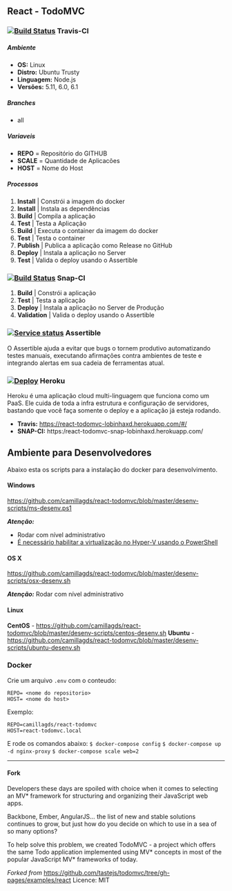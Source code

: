 React - TodoMVC
--------------

### [![Build Status](https://travis-ci.org/camillagds/react-todomvc.svg?branch=master)](https://travis-ci.org/camillagds/react-todomvc) Travis-CI 

##### Ambiente
* __OS:__ Linux
* __Distro:__ Ubuntu Trusty
* __Linguagem:__ Node.js
* __Versões:__ 5.11, 6.0, 6.1

##### Branches
* all

##### Variaveis
* __REPO__ = Repositório do GITHUB
* __SCALE__ = Quantidade de Aplicacões
* __HOST__ = Nome do Host

##### Processos
1. **Install** | Constrói a imagem do docker
2. **Install** | Instala as dependências
3. **Build** | Compila a aplicação
4. **Test** | Testa a Aplicação
5. **Build** | Executa o container da imagem do docker
6. **Test** | Testa o container
7. **Publish** | Publica a aplicação como Release no GitHub
8. **Deploy** | Instala a aplicação no Server
10. **Test** | Valida o deploy usando o Assertible

### [![Build Status](https://app.snap-ci.com/camillagds/react-todomvc/branch/master/build_image)](https://app.snap-ci.com/camillagds/react-todomvc/branch/master) Snap-CI

1. **Build** | Constrói a aplicação
2. **Test** | Testa a aplicação
3. **Deploy** | Instala a aplicação no Server de Produção
4. **Validation** | Valida o deploy usando o Assertible

### [![Service status](https://assertible.com/apis/24213304-c745-420f-8cc5-9bc4ea5013c9/status?api_token=3zsHNBwvKyKrL5iz)](https://assertible.com/dashboard#/services/24213304-c745-420f-8cc5-9bc4ea5013c9) Assertible

O Assertible ajuda a evitar que bugs o tornem produtivo automatizando testes manuais, executando afirmações contra ambientes de teste e integrando alertas em sua cadeia de ferramentas atual.

### [![Deploy](https://www.herokucdn.com/deploy/button.svg)](https://heroku.com/deploy) Heroku

Heroku é uma aplicação cloud multi-linguagem que funciona como um PaaS. Ele cuida de toda a infra estrutura e configuração de servidores, bastando que você faça somente o deploy e a aplicação já esteja rodando. 

* __Travis:__ https://react-todomvc-lobinhaxd.herokuapp.com/#/
* __SNAP-CI:__ https:/react-todomvc-snap-lobinhaxd.herokuapp.com/

## Ambiente para Desenvolvedores
Abaixo esta os scripts para a instalação do docker para desenvolvimento.

#### Windows
https://github.com/camillagds/react-todomvc/blob/master/desenv-scripts/ms-desenv.ps1

__*Atenção:*__
* Rodar com nível administrativo
* [É necessário habilitar a virtualização no Hyper-V usando o PowerShell](https://docs.microsoft.com/en-us/virtualization/hyper-v-on-windows/quick-start/enable-hyper-venable-virtualization-in-hyper-v)

#### OS X
https://github.com/camillagds/react-todomvc/blob/master/desenv-scripts/osx-desenv.sh

__*Atenção:*__
Rodar com nível administrativo

#### Linux

__CentOS__ - https://github.com/camillagds/react-todomvc/blob/master/desenv-scripts/centos-desenv.sh
__Ubuntu__ - https://github.com/camillagds/react-todomvc/blob/master/desenv-scripts/ubuntu-desenv.sh

### Docker

Crie um arquivo `.env` com o conteudo:
```
REPO= <nome do repositorio>
HOST= <nome do host>
```
Exemplo:
```
REPO=camillagds/react-todomvc
HOST=react-todomvc.local
```
E rode os comandos abaixo:
`$ docker-compose config`
`$ docker-compose up -d nginx-proxy`
`$ docker-compose scale web=2`

-------
#### Fork

Developers these days are spoiled with choice when it comes to selecting an MV* framework for structuring and organizing their JavaScript web apps.

Backbone, Ember, AngularJS… the list of new and stable solutions continues to grow, but just how do you decide on which to use in a sea of so many options?

To help solve this problem, we created TodoMVC - a project which offers the same Todo application implemented using MV* concepts in most of the popular JavaScript MV* frameworks of today.

*Forked from* https://github.com/tastejs/todomvc/tree/gh-pages/examples/react
Licence: MIT

